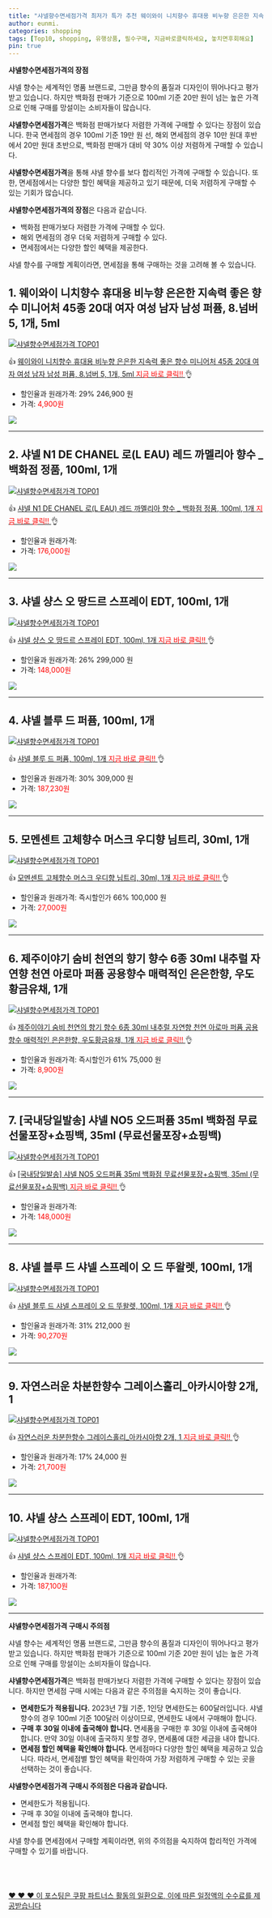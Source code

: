 ```yaml
---
title: "샤넬향수면세점가격 최저가 특가 추천 웨이와이 니치향수 휴대용 비누향 은은한 지속력 좋은 향수 미니어처 45종 20대 여자 여성 남자 남성 퍼퓸, 8.넘버 5,  비교 장점 구매가이드"
author: eunmi.
categories: shopping
tags: [Top10, shopping, 유행상품, 필수구매, 지금바로클릭하세요, 놓치면후회해요]
pin: true
---
```

**샤넬향수면세점가격의 장점**

샤넬 향수는 세계적인 명품 브랜드로, 그만큼 향수의 품질과 디자인이 뛰어나다고 평가받고 있습니다. 하지만 백화점 판매가 기준으로 100ml 기준 20만 원이 넘는 높은 가격으로 인해 구매를 망설이는 소비자들이 많습니다.

**샤넬향수면세점가격**은 백화점 판매가보다 저렴한 가격에 구매할 수 있다는 장점이 있습니다. 한국 면세점의 경우 100ml 기준 19만 원 선, 해외 면세점의 경우 10만 원대 후반에서 20만 원대 초반으로, 백화점 판매가 대비 약 30% 이상 저렴하게 구매할 수 있습니다.

**샤넬향수면세점가격**을 통해 샤넬 향수를 보다 합리적인 가격에 구매할 수 있습니다. 또한, 면세점에서는 다양한 할인 혜택을 제공하고 있기 때문에, 더욱 저렴하게 구매할 수 있는 기회가 많습니다.

**샤넬향수면세점가격의 장점**은 다음과 같습니다.

* 백화점 판매가보다 저렴한 가격에 구매할 수 있다.
* 해외 면세점의 경우 더욱 저렴하게 구매할 수 있다.
* 면세점에서는 다양한 할인 혜택을 제공한다.

샤넬 향수를 구매할 계획이라면, 면세점을 통해 구매하는 것을 고려해 볼 수 있습니다.

   

## 1. 웨이와이 니치향수 휴대용 비누향 은은한 지속력 좋은 향수 미니어처 45종 20대 여자 여성 남자 남성 퍼퓸, 8.넘버 5, 1개, 5ml

[![샤넬향수면세점가격 TOP01](https://thumbnail7.coupangcdn.com/thumbnails/remote/230x230ex/image/vendor_inventory/aebf/510dddf61aad2e24983fabdfcd255446f2d5ac8a2a11d389456e4e6ec643.jpg)](https://link.coupang.com/re/AFFSDP?lptag=AF3617701&subid=GithubCoopas&pageKey=7439887785&traceid=V0-153&itemId=19343935784&vendorItemId=81803527902)


👍 [웨이와이 니치향수 휴대용 비누향 은은한 지속력 좋은 향수 미니어처 45종 20대 여자 여성 남자 남성 퍼퓸, 8.넘버 5, 1개, 5ml <font color=red> 지금 바로 클릭!! </font> ](https://link.coupang.com/re/AFFSDP?lptag=AF3617701&subid=GithubCoopas&pageKey=7439887785&traceid=V0-153&itemId=19343935784&vendorItemId=81803527902) 👌 


- 할인율과 원래가격: 29%  246,900   원
- 가격: <span style='color:red'>4,900원</span>

[![](/discount_price.png)](https://link.coupang.com/re/AFFSDP?lptag=AF3617701&subid=GithubCoopas&pageKey=7439887785&traceid=V0-153&itemId=19343935784&vendorItemId=81803527902)

---


   

## 2. 샤넬 N1 DE CHANEL 로(L EAU) 레드 까멜리아 향수 _ 백화점 정품, 100ml, 1개

[![샤넬향수면세점가격 TOP01](https://thumbnail10.coupangcdn.com/thumbnails/remote/230x230ex/image/vendor_inventory/f907/144c69ae52ce36dd4249fae78774b480418f6c1107d8f6c5856b1b5aeefb.jpg)](https://link.coupang.com/re/AFFSDP?lptag=AF3617701&subid=GithubCoopas&pageKey=6373189490&traceid=V0-153&itemId=13508142771&vendorItemId=80762219109)


👍 [샤넬 N1 DE CHANEL 로(L EAU) 레드 까멜리아 향수 _ 백화점 정품, 100ml, 1개 <font color=red> 지금 바로 클릭!! </font> ](https://link.coupang.com/re/AFFSDP?lptag=AF3617701&subid=GithubCoopas&pageKey=6373189490&traceid=V0-153&itemId=13508142771&vendorItemId=80762219109) 👌 


- 할인율과 원래가격: 
- 가격: <span style='color:red'>176,000원</span>

[![](/discount_price.png)](https://link.coupang.com/re/AFFSDP?lptag=AF3617701&subid=GithubCoopas&pageKey=6373189490&traceid=V0-153&itemId=13508142771&vendorItemId=80762219109)

---


   

## 3. 샤넬 샹스 오 땅드르 스프레이 EDT, 100ml, 1개

[![샤넬향수면세점가격 TOP01](https://thumbnail9.coupangcdn.com/thumbnails/remote/230x230ex/image/vendor_inventory/51d5/c5a110a61d788b6b7436addcdbe688e2d6d1cf78f73912824b1240c0835e.jpg)](https://link.coupang.com/re/AFFSDP?lptag=AF3617701&subid=GithubCoopas&pageKey=21921104&traceid=V0-153&itemId=88859108&vendorItemId=87566475774)


👍 [샤넬 샹스 오 땅드르 스프레이 EDT, 100ml, 1개 <font color=red> 지금 바로 클릭!! </font> ](https://link.coupang.com/re/AFFSDP?lptag=AF3617701&subid=GithubCoopas&pageKey=21921104&traceid=V0-153&itemId=88859108&vendorItemId=87566475774) 👌 


- 할인율과 원래가격: 26%  299,000   원
- 가격: <span style='color:red'>148,000원</span>

[![](/discount_price.png)](https://link.coupang.com/re/AFFSDP?lptag=AF3617701&subid=GithubCoopas&pageKey=21921104&traceid=V0-153&itemId=88859108&vendorItemId=87566475774)

---


   

## 4. 샤넬 블루 드 퍼퓸, 100ml, 1개

[![샤넬향수면세점가격 TOP01](https://thumbnail10.coupangcdn.com/thumbnails/remote/230x230ex/image/vendor_inventory/2bdb/503ec94785043fef66c0efea0ce2a14f96d4e2e9115114c443f884ad2e8b.jpg)](https://link.coupang.com/re/AFFSDP?lptag=AF3617701&subid=GithubCoopas&pageKey=7069946256&traceid=V0-153&itemId=17553882623&vendorItemId=84720721878)


👍 [샤넬 블루 드 퍼퓸, 100ml, 1개 <font color=red> 지금 바로 클릭!! </font> ](https://link.coupang.com/re/AFFSDP?lptag=AF3617701&subid=GithubCoopas&pageKey=7069946256&traceid=V0-153&itemId=17553882623&vendorItemId=84720721878) 👌 


- 할인율과 원래가격: 30%  309,000   원
- 가격: <span style='color:red'>187,230원</span>

[![](/discount_price.png)](https://link.coupang.com/re/AFFSDP?lptag=AF3617701&subid=GithubCoopas&pageKey=7069946256&traceid=V0-153&itemId=17553882623&vendorItemId=84720721878)

---


   

## 5. 모멘센트 고체향수 머스크 우디향 님트리, 30ml, 1개

[![샤넬향수면세점가격 TOP01](https://thumbnail9.coupangcdn.com/thumbnails/remote/230x230ex/image/retail/images/2023/06/30/14/8/8bf059f2-0249-45ba-9a03-a250dae9dd4a.jpg)](https://link.coupang.com/re/AFFSDP?lptag=AF3617701&subid=GithubCoopas&pageKey=7440081174&traceid=V0-153&itemId=19344731304&vendorItemId=86432110173)


👍 [모멘센트 고체향수 머스크 우디향 님트리, 30ml, 1개 <font color=red> 지금 바로 클릭!! </font> ](https://link.coupang.com/re/AFFSDP?lptag=AF3617701&subid=GithubCoopas&pageKey=7440081174&traceid=V0-153&itemId=19344731304&vendorItemId=86432110173) 👌 


- 할인율과 원래가격: 즉시할인가 66%  100,000   원
- 가격: <span style='color:red'>27,000원</span>

[![](/discount_price.png)](https://link.coupang.com/re/AFFSDP?lptag=AF3617701&subid=GithubCoopas&pageKey=7440081174&traceid=V0-153&itemId=19344731304&vendorItemId=86432110173)

---


   

## 6. 제주이야기 숨비 천연의 향기 향수 6종 30ml 내추럴 자연향 천연 아로마 퍼퓸 공용향수 매력적인 은은한향, 우도황금유채, 1개

[![샤넬향수면세점가격 TOP01](https://thumbnail9.coupangcdn.com/thumbnails/remote/230x230ex/image/vendor_inventory/b0a4/cf7a196c5bd902ded7e11e30b5aa107f9e1686da37bc08e9c0d6beb8fdf1.jpg)](https://link.coupang.com/re/AFFSDP?lptag=AF3617701&subid=GithubCoopas&pageKey=6321780374&traceid=V0-153&itemId=13179272374&vendorItemId=80437881405)


👍 [제주이야기 숨비 천연의 향기 향수 6종 30ml 내추럴 자연향 천연 아로마 퍼퓸 공용향수 매력적인 은은한향, 우도황금유채, 1개 <font color=red> 지금 바로 클릭!! </font> ](https://link.coupang.com/re/AFFSDP?lptag=AF3617701&subid=GithubCoopas&pageKey=6321780374&traceid=V0-153&itemId=13179272374&vendorItemId=80437881405) 👌 


- 할인율과 원래가격: 즉시할인가 61%  75,000   원
- 가격: <span style='color:red'>8,900원</span>

[![](/discount_price.png)](https://link.coupang.com/re/AFFSDP?lptag=AF3617701&subid=GithubCoopas&pageKey=6321780374&traceid=V0-153&itemId=13179272374&vendorItemId=80437881405)

---


   

## 7. [국내당일발송] 샤넬 NO5 오드퍼퓸 35ml 백화점 무료선물포장+쇼핑백, 35ml (무료선물포장+쇼핑백)

[![샤넬향수면세점가격 TOP01](https://thumbnail8.coupangcdn.com/thumbnails/remote/230x230ex/image/vendor_inventory/73f8/01c54b2c3b8c3e3f71ae18b193a28008c92494b6c8b473158225f80192cc.jpg)](https://link.coupang.com/re/AFFSDP?lptag=AF3617701&subid=GithubCoopas&pageKey=6976635002&traceid=V0-153&itemId=17030406923&vendorItemId=84205683299)


👍 [[국내당일발송] 샤넬 NO5 오드퍼퓸 35ml 백화점 무료선물포장+쇼핑백, 35ml (무료선물포장+쇼핑백) <font color=red> 지금 바로 클릭!! </font> ](https://link.coupang.com/re/AFFSDP?lptag=AF3617701&subid=GithubCoopas&pageKey=6976635002&traceid=V0-153&itemId=17030406923&vendorItemId=84205683299) 👌 


- 할인율과 원래가격: 
- 가격: <span style='color:red'>148,000원</span>

[![](/discount_price.png)](https://link.coupang.com/re/AFFSDP?lptag=AF3617701&subid=GithubCoopas&pageKey=6976635002&traceid=V0-153&itemId=17030406923&vendorItemId=84205683299)

---


   

## 8. 샤넬 블루 드 샤넬 스프레이 오 드 뚜왈렛, 100ml, 1개

[![샤넬향수면세점가격 TOP01](https://thumbnail6.coupangcdn.com/thumbnails/remote/230x230ex/image/vendor_inventory/6b9b/1d51af8df2ed58559ee9f51ae5749433b21dc306ca20b34598a298bfe998.jpg)](https://link.coupang.com/re/AFFSDP?lptag=AF3617701&subid=GithubCoopas&pageKey=66088071&traceid=V0-153&itemId=2456694144&vendorItemId=87415507070)


👍 [샤넬 블루 드 샤넬 스프레이 오 드 뚜왈렛, 100ml, 1개 <font color=red> 지금 바로 클릭!! </font> ](https://link.coupang.com/re/AFFSDP?lptag=AF3617701&subid=GithubCoopas&pageKey=66088071&traceid=V0-153&itemId=2456694144&vendorItemId=87415507070) 👌 


- 할인율과 원래가격: 31%  212,000   원
- 가격: <span style='color:red'>90,270원</span>

[![](/discount_price.png)](https://link.coupang.com/re/AFFSDP?lptag=AF3617701&subid=GithubCoopas&pageKey=66088071&traceid=V0-153&itemId=2456694144&vendorItemId=87415507070)

---


   

## 9. 자연스러운 차분한향수 그레이스홀리_아카시아향 2개, 1

[![샤넬향수면세점가격 TOP01](https://thumbnail8.coupangcdn.com/thumbnails/remote/230x230ex/image/vendor_inventory/679c/2e8206a1ca7fd80f89d63301edab1a1ee2e0fd18d2f513cb4468a3d1cf63.jpg)](https://link.coupang.com/re/AFFSDP?lptag=AF3617701&subid=GithubCoopas&pageKey=7045544647&traceid=V0-153&itemId=17435233538&vendorItemId=84604104689)


👍 [자연스러운 차분한향수 그레이스홀리_아카시아향 2개, 1 <font color=red> 지금 바로 클릭!! </font> ](https://link.coupang.com/re/AFFSDP?lptag=AF3617701&subid=GithubCoopas&pageKey=7045544647&traceid=V0-153&itemId=17435233538&vendorItemId=84604104689) 👌 


- 할인율과 원래가격: 17%  24,000   원
- 가격: <span style='color:red'>21,700원</span>

[![](/discount_price.png)](https://link.coupang.com/re/AFFSDP?lptag=AF3617701&subid=GithubCoopas&pageKey=7045544647&traceid=V0-153&itemId=17435233538&vendorItemId=84604104689)

---


   

## 10. 샤넬 샹스 스프레이 EDT, 100ml, 1개

[![샤넬향수면세점가격 TOP01](https://thumbnail8.coupangcdn.com/thumbnails/remote/230x230ex/image/vendor_inventory/aab5/4ecb5ba716aa9e0414c03ea2640485d34a7c6427d4afd76ab2317b58eb31.jpg)](https://link.coupang.com/re/AFFSDP?lptag=AF3617701&subid=GithubCoopas&pageKey=21443519&traceid=V0-153&itemId=83806267&vendorItemId=82111164844)


👍 [샤넬 샹스 스프레이 EDT, 100ml, 1개 <font color=red> 지금 바로 클릭!! </font> ](https://link.coupang.com/re/AFFSDP?lptag=AF3617701&subid=GithubCoopas&pageKey=21443519&traceid=V0-153&itemId=83806267&vendorItemId=82111164844) 👌 


- 할인율과 원래가격: 
- 가격: <span style='color:red'>187,100원</span>

[![](/discount_price.png)](https://link.coupang.com/re/AFFSDP?lptag=AF3617701&subid=GithubCoopas&pageKey=21443519&traceid=V0-153&itemId=83806267&vendorItemId=82111164844)

---
**샤넬향수면세점가격 구매시 주의점**

샤넬 향수는 세계적인 명품 브랜드로, 그만큼 향수의 품질과 디자인이 뛰어나다고 평가받고 있습니다. 하지만 백화점 판매가 기준으로 100ml 기준 20만 원이 넘는 높은 가격으로 인해 구매를 망설이는 소비자들이 많습니다.

**샤넬향수면세점가격**은 백화점 판매가보다 저렴한 가격에 구매할 수 있다는 장점이 있습니다. 하지만 면세점 구매 시에는 다음과 같은 주의점을 숙지하는 것이 좋습니다.

* **면세한도가 적용됩니다.** 2023년 7월 기준, 1인당 면세한도는 600달러입니다. 샤넬 향수의 경우 100ml 기준 100달러 이상이므로, 면세한도 내에서 구매해야 합니다.
* **구매 후 30일 이내에 출국해야 합니다.** 면세품을 구매한 후 30일 이내에 출국해야 합니다. 만약 30일 이내에 출국하지 못할 경우, 면세품에 대한 세금을 내야 합니다.
* **면세점 할인 혜택을 확인해야 합니다.** 면세점마다 다양한 할인 혜택을 제공하고 있습니다. 따라서, 면세점별 할인 혜택을 확인하여 가장 저렴하게 구매할 수 있는 곳을 선택하는 것이 좋습니다.

**샤넬향수면세점가격 구매시 주의점은 다음과 같습니다.**

* 면세한도가 적용됩니다.
* 구매 후 30일 이내에 출국해야 합니다.
* 면세점 할인 혜택을 확인해야 합니다.

샤넬 향수를 면세점에서 구매할 계획이라면, 위의 주의점을 숙지하여 합리적인 가격에 구매할 수 있기를 바랍니다.<br><br><br><br><br> [ ❤ ❤ ❤ 이 포스팅은 쿠팡 파트너스 활동의 일환으로, 이에 따른 일정액의 수수료를 제공받습니다](https://link.coupang.com/a/bcEFyh)
